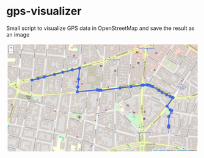 # gps-visualizer
Small script to visualize GPS data in OpenStreetMap and save the result as an image

<img src="map.png">
